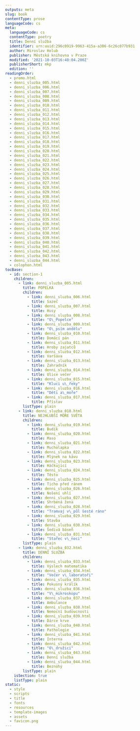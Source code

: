 ```yaml
---
outputs: meta
slug: book
contentType: prose
languageCode: cs
meta:
  languageCode: cs
  contentType: poetry
  title: Denní služba
  identifier: urn:uuid:296c0919-9963-415a-a386-6c26c077b931
  author: Miroslav Holub
  publisher: Městská knihovna v Praze
  modified: '2021-10-03T16:48:04.200Z'
  publisherShort: mkp
  edition: ''
readingOrder:
  - promo.html
  - denni_sluzba_005.html
  - denni_sluzba_006.html
  - denni_sluzba_007.html
  - denni_sluzba_008.html
  - denni_sluzba_009.html
  - denni_sluzba_010.html
  - denni_sluzba_011.html
  - denni_sluzba_012.html
  - denni_sluzba_013.html
  - denni_sluzba_014.html
  - denni_sluzba_015.html
  - denni_sluzba_016.html
  - denni_sluzba_017.html
  - denni_sluzba_018.html
  - denni_sluzba_019.html
  - denni_sluzba_020.html
  - denni_sluzba_021.html
  - denni_sluzba_022.html
  - denni_sluzba_023.html
  - denni_sluzba_024.html
  - denni_sluzba_025.html
  - denni_sluzba_026.html
  - denni_sluzba_027.html
  - denni_sluzba_028.html
  - denni_sluzba_029.html
  - denni_sluzba_030.html
  - denni_sluzba_031.html
  - denni_sluzba_032.html
  - denni_sluzba_033.html
  - denni_sluzba_034.html
  - denni_sluzba_035.html
  - denni_sluzba_036.html
  - denni_sluzba_037.html
  - denni_sluzba_038.html
  - denni_sluzba_039.html
  - denni_sluzba_040.html
  - denni_sluzba_041.html
  - denni_sluzba_042.html
  - denni_sluzba_043.html
  - denni_sluzba_044.html
  - colophon.html
tocBase:
  - id: section-1
    children:
      - link: denni_sluzba_005.html
        title: POPELKA
        children:
          - link: denni_sluzba_006.html
            title: Sazeč
          - link: denni_sluzba_007.html
            title: Husy
          - link: denni_sluzba_008.html
            title: "O\_Popelce"
          - link: denni_sluzba_009.html
            title: "O\_psím andělu"
          - link: denni_sluzba_010.html
            title: Domácí pán
          - link: denni_sluzba_011.html
            title: Hroby zajatců
          - link: denni_sluzba_012.html
            title: Varšava
          - link: denni_sluzba_013.html
            title: Zahradník
          - link: denni_sluzba_014.html
            title: Ulice večer
          - link: denni_sluzba_015.html
            title: "Kluci u\_řeky"
          - link: denni_sluzba_016.html
            title: "Děti a\_moře"
          - link: denni_sluzba_017.html
            title: Přístav
        listType: plain
      - link: denni_sluzba_018.html
        title: NEJHLUBŠÍ MOŘE SVĚTA
        children:
          - link: denni_sluzba_019.html
            title: Budík
          - link: denni_sluzba_020.html
            title: Maso
          - link: denni_sluzba_021.html
            title: Mucholapka
          - link: denni_sluzba_022.html
            title: Mlýnek na kávu
          - link: denni_sluzba_023.html
            title: Háčkující
          - link: denni_sluzba_024.html
            title: Těsto
          - link: denni_sluzba_025.html
            title: Ticho před ránem
          - link: denni_sluzba_026.html
            title: Nošení uhlí
          - link: denni_sluzba_027.html
            title: Shrbená žena
          - link: denni_sluzba_028.html
            title: "Tramvaj v\_půl šesté ráno"
          - link: denni_sluzba_029.html
            title: Stavba
          - link: denni_sluzba_030.html
            title: Šedivá báseň
          - link: denni_sluzba_031.html
            title: "Stařec v\_noci"
        listType: plain
      - link: denni_sluzba_032.html
        title: DENNÍ SLUŽBA
        children:
          - link: denni_sluzba_033.html
            title: Výslech matematika
          - link: denni_sluzba_034.html
            title: "Večer v\_laboratoři"
          - link: denni_sluzba_035.html
            title: Pokusný králík
          - link: denni_sluzba_036.html
            title: "V\_mikroskopu"
          - link: denni_sluzba_037.html
            title: Ambulance
          - link: denni_sluzba_038.html
            title: Nemocní budoucnosti
          - link: denni_sluzba_039.html
            title: Dárce krve
          - link: denni_sluzba_040.html
            title: Pathologie
          - link: denni_sluzba_041.html
            title: Interna
          - link: denni_sluzba_042.html
            title: "O\_družici"
          - link: denni_sluzba_043.html
            title: Denní služba
          - link: denni_sluzba_044.html
            title: Beznohý
        listType: plain
    isSection: true
    listType: plain
static:
  - style
  - scripts
  - title
  - fonts
  - resources
  - template-images
  - assets
  - favicon.png
---
```


